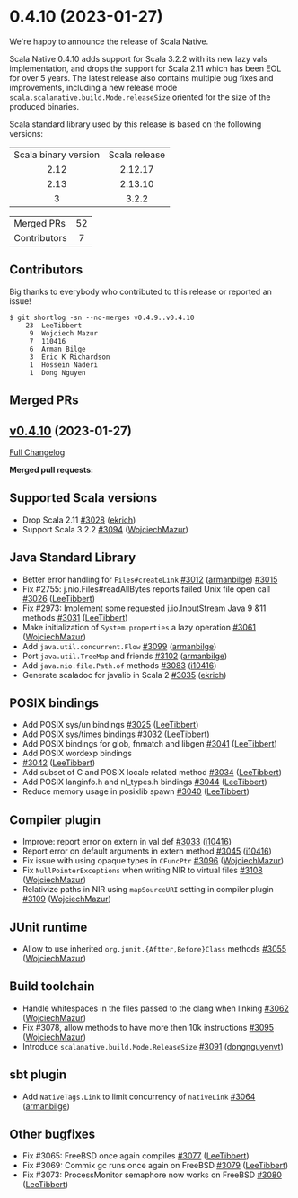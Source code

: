 
# 0.4.10 (2023-01-27)

We're happy to announce the release of Scala Native. 

Scala Native 0.4.10 adds support for Scala 3.2.2 with its new lazy vals implementation, and drops the support for Scala 2.11 which has been EOL for over 5 years. 
The latest release also contains multiple bug fixes and improvements, including a new release mode `scala.scalanative.build.Mode.releaseSize` oriented for the size of the produced binaries.

Scala standard library used by this release is based on the following versions:
<table>
<tbody>
  <tr>
    <td>Scala binary version</td>
    <td>Scala release</td>
  </tr>
  <tr>
    <td align="center">2.12</td>
    <td align="center">2.12.17</td>
  </tr>
  <tr>
    <td align="center">2.13</td>
    <td align="center">2.13.10</td>
  </tr>
  <tr>
    <td align="center">3</td>
    <td align="center">3.2.2</td>
  </tr>
</tbody>
</table>

<table>
<tbody>
  <tr>
    <td>Merged PRs</td>
    <td align="center">52</td>
  </tr>
    <tr>
    <td>Contributors</td>
    <td align="center">7</td>
  </tr>
</tbody>
</table>

## Contributors

Big thanks to everybody who contributed to this release or reported an issue!

```
$ git shortlog -sn --no-merges v0.4.9..v0.4.10
    23  LeeTibbert
     9  Wojciech Mazur
     7	110416
     6  Arman Bilge
     3  Eric K Richardson
     1	Hossein Naderi
     1	Dong Nguyen
```

## Merged PRs

## [v0.4.10](https://github.com/scala-native/scala-native/tree/) (2023-01-27)

[Full Changelog](https://github.com/scala-native/scala-native/compare/v0.4.9..v0.4.10)

**Merged pull requests:**

## Supported Scala versions
- Drop Scala 2.11
  [\#3028](https://github.com/scala-native/scala-native/pull/3028)
  ([ekrich](https://github.com/ekrich))
- Support Scala 3.2.2
  [\#3094](https://github.com/scala-native/scala-native/pull/3094)
  ([WojciechMazur](https://github.com/WojciechMazur))

## Java Standard Library
- Better error handling for `Files#createLink`
  [\#3012](https://github.com/scala-native/scala-native/pull/3012)
  ([armanbilge](https://github.com/armanbilge))
  [\#3015](https://github.com/scala-native/scala-native/pull/3015)
- Fix #2755: j.nio.Files#readAllBytes reports failed Unix file open call
  [\#3026](https://github.com/scala-native/scala-native/pull/3026)
  ([LeeTibbert](https://github.com/LeeTibbert))
- Fix #2973: Implement some requested j.io.InputStream Java 9 &11 methods
  [\#3031](https://github.com/scala-native/scala-native/pull/3031)
  ([LeeTibbert](https://github.com/LeeTibbert))
- Make initialization of `System.properties` a lazy operation
  [\#3061](https://github.com/scala-native/scala-native/pull/3061)
  ([WojciechMazur](https://github.com/WojciechMazur))
- Add `java.util.concurrent.Flow`
  [\#3099](https://github.com/scala-native/scala-native/pull/3099)
  ([armanbilge](https://github.com/armanbilge))
- Port `java.util.TreeMap` and friends
  [\#3102](https://github.com/scala-native/scala-native/pull/3102)
  ([armanbilge](https://github.com/armanbilge))
- Add `java.nio.file.Path.of` methods
  [\#3083](https://github.com/scala-native/scala-native/pull/3083)
  ([i10416](https://github.com/i10416))
- Generate scaladoc for javalib in Scala 2
  [\#3035](https://github.com/scala-native/scala-native/pull/3035)
  ([ekrich](https://github.com/ekrich))

## POSIX bindings
- Add POSIX sys/un bindings
  [\#3025](https://github.com/scala-native/scala-native/pull/3025)
  ([LeeTibbert](https://github.com/LeeTibbert))
- Add POSIX sys/times bindings
  [\#3032](https://github.com/scala-native/scala-native/pull/3032)
  ([LeeTibbert](https://github.com/LeeTibbert))
- Add POSIX bindings for glob, fnmatch and libgen
  [\#3041](https://github.com/scala-native/scala-native/pull/3041)
  ([LeeTibbert](https://github.com/LeeTibbert))
- Add POSIX wordexp bindings
-  [\#3042](https://github.com/scala-native/scala-native/pull/3042)
  ([LeeTibbert](https://github.com/LeeTibbert))
- Add subset of C and POSIX locale related method
  [\#3034](https://github.com/scala-native/scala-native/pull/3034)
  ([LeeTibbert](https://github.com/LeeTibbert))
- Add POSIX langinfo.h and nl_types.h bindings
  [\#3044](https://github.com/scala-native/scala-native/pull/3044)
  ([LeeTibbert](https://github.com/LeeTibbert))
- Reduce memory usage in posixlib spawn
  [\#3040](https://github.com/scala-native/scala-native/pull/3040)
  ([LeeTibbert](https://github.com/LeeTibbert))

## Compiler plugin
- Improve: report error on extern in val def
  [\#3033](https://github.com/scala-native/scala-native/pull/3033)
  ([i10416](https://github.com/i10416))
- Report error on default arguments in extern method
  [\#3045](https://github.com/scala-native/scala-native/pull/3045)
  ([i10416](https://github.com/i10416))
- Fix issue with using opaque types in `CFuncPtr`
  [\#3096](https://github.com/scala-native/scala-native/pull/3096)
  ([WojciechMazur](https://github.com/WojciechMazur))
- Fix `NullPointerExceptions` when writing NIR to virtual files
  [\#3108](https://github.com/scala-native/scala-native/pull/3108)
  ([WojciechMazur](https://github.com/WojciechMazur))
- Relativize paths in NIR using `mapSourceURI` setting in compiler plugin
  [\#3109](https://github.com/scala-native/scala-native/pull/3109)
  ([WojciechMazur](https://github.com/WojciechMazur))

## JUnit runtime
- Allow to use inherited `org.junit.{Aftter,Before}Class` methods
  [\#3055](https://github.com/scala-native/scala-native/pull/3055)
  ([WojciechMazur](https://github.com/WojciechMazur))

## Build toolchain
- Handle whitespaces in the files passed to the clang when linking
  [\#3062](https://github.com/scala-native/scala-native/pull/3062)
  ([WojciechMazur](https://github.com/WojciechMazur))
- Fix #3078, allow methods to have more then 10k instructions
  [\#3095](https://github.com/scala-native/scala-native/pull/3095)
  ([WojciechMazur](https://github.com/WojciechMazur))
- Introduce `scalanative.build.Mode.ReleaseSize`
  [\#3091](https://github.com/scala-native/scala-native/pull/3091)
  ([dongnguyenvt](https://github.com/dongnguyenvt))
  
## sbt plugin
- Add `NativeTags.Link` to limit concurrency of `nativeLink`
  [\#3064](https://github.com/scala-native/scala-native/pull/3064)
  ([armanbilge](https://github.com/armanbilge))

## Other bugfixes
- Fix #3065: FreeBSD once again compiles
  [\#3077](https://github.com/scala-native/scala-native/pull/3077)
  ([LeeTibbert](https://github.com/LeeTibbert))
- Fix #3069: Commix gc runs once again on FreeBSD
  [\#3079](https://github.com/scala-native/scala-native/pull/3079)
  ([LeeTibbert](https://github.com/LeeTibbert))
- Fix #3073: ProcessMonitor semaphore now works on FreeBSD
  [\#3080](https://github.com/scala-native/scala-native/pull/3080)
  ([LeeTibbert](https://github.com/LeeTibbert))

